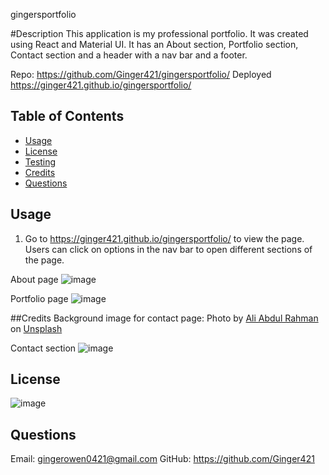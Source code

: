 gingersportfolio

#Description
This application is my professional portfolio. It was created using React and Material UI. It has an About section, Portfolio section, Contact section  and a header with a nav bar and a footer.

Repo: https://github.com/Ginger421/gingersportfolio/
Deployed https://ginger421.github.io/gingersportfolio/ 

## Table of Contents
* [Usage](#usage)
* [License](#License)
* [Testing](#testing)
* [Credits](#Credits)
* [Questions](#questions)

## Usage
1. Go to https://ginger421.github.io/gingersportfolio/ to view the page. Users can click on options in the nav bar to open different sections of the page.

About page
![image](https://user-images.githubusercontent.com/101539821/222552747-e6dcf30b-b228-43d7-bb36-9f3eaaa9ffd3.png)


Portfolio page
![image](https://user-images.githubusercontent.com/101539821/222552939-3462097f-7f78-41b7-aa07-4401c670551d.png)

##Credits
Background image for contact page: Photo by <a href="https://unsplash.com/@_actually_?utm_source=unsplash&utm_medium=referral&utm_content=creditCopyText">Ali Abdul Rahman</a> on <a href="https://unsplash.com/@ginger421/likes?utm_source=unsplash&utm_medium=referral&utm_content=creditCopyText">Unsplash</a>
  


Contact section
![image](https://user-images.githubusercontent.com/101539821/222553219-f8cc4744-927d-4eeb-b7c8-3b3f3e63a468.png)


## License
![image](https://user-images.githubusercontent.com/101539821/195421205-75d9058a-9528-4224-8a53-491b47f330e9.png)


## Questions
Email: gingerowen0421@gmail.com
GitHub: https://github.com/Ginger421
